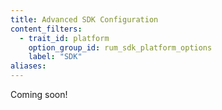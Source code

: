 ```yaml
---
title: Advanced SDK Configuration
content_filters:
  - trait_id: platform
    option_group_id: rum_sdk_platform_options
    label: "SDK"
aliases:
---
```


Coming soon!

